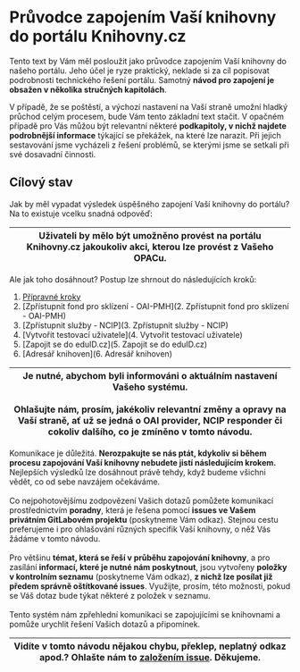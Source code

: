 # Průvodce zapojením Vaší knihovny do portálu Knihovny.cz

Tento text by Vám měl posloužit jako průvodce zapojením Vaší knihovny do našeho portálu. Jeho účel je ryze praktický, neklade si za cíl popisovat podrobnosti technického řešení portálu. Samotný **návod pro zapojení je obsažen v několika stručných kapitolách**. 

V případě, že se poštěstí, a výchozí nastavení na Vaší straně umožní hladký průchod celým procesem, bude Vám tento základní text stačit. V opačném případě pro Vás můžou být relevantní některé **podkapitoly, v nichž najdete podrobnější informace** týkající se překážek, na které lze narazit. Při jejich sestavování jsme vycházeli z řešení problémů, se kterými jsme se setkali při své dosavadní činnosti.

## Cílový stav
Jak by měl vypadat výsledek úspěšného zapojení Vaší knihovny do portálu? Na to existuje vcelku snadná odpověď:  

|  **Uživateli by mělo být umožněno provést na portálu Knihovny.cz jakoukoliv akci, kterou lze provést z Vašeho OPACu.** |
| :-----: |

Ale jak toho dosáhnout? Postup lze shrnout do následujících kroků:

1.  [Přípravné kroky](/wiki/1.%20Přípravné%20kroky)
2.  [Zpřístupnit fond pro sklízení - OAI-PMH](2. Zpřístupnit fond pro sklízení - OAI-PMH)
3.  [Zpřístupnit služby - NCIP](3. Zpřístupnit služby - NCIP)  
4.  [Vytvořit testovací uživatele](4. Vytvořit testovací uživatele)
5.  [Zapojit se do eduID.cz](5. Zapojit se do eduID.cz)
6.  [Adresář knihoven](6. Adresář knihoven)

| **Je nutné, abychom byli informováni o aktuálním nastavení Vašeho systému.**<br><br>Ohlašujte nám, prosím, jakékoliv relevantní změny a opravy na Vaší straně, ať už se jedná o OAI provider, NCIP responder či cokoliv dalšího, co je zmíněno v tomto návodu. |
| :-----: |

Komunikace je důležitá. **Nerozpakujte se nás ptát, kdykoliv si během procesu zapojování Vaší knihovny nebudete jistí následujícím krokem.** Nejlepších výsledků lze dosáhnout právě tehdy, když budeme všichni vědět, co od sebe navzájem očekáváme.  
&nbsp;  
Co nejpohotovějšímu zodpovězení Vašich dotazů pomůžete komunikací prostřednictvím **poradny**, která je řešena pomocí **issues ve Vašem privátním GitLabovém projektu** (poskytneme Vám odkaz). Stejnou cestu preferujeme i pro ohlašování různých specifik Vaší knihovny, o něž Vás žádáme v tomto návodu.   
&nbsp;  
Pro většinu **témat, která se řeší v průběhu zapojování knihovny**, a pro zasílání **informací, které je nutné nám poskytnout**,  jsou vytvořeny **položky v kontrolním seznamu** (poskytneme Vám odkaz), **z nichž lze posílat již předem správně oštítkované issues**. Využijte, prosím, této možnosti, pokud se Váš dotaz bude týkat některé z položek v seznamu.  
&nbsp;  
Tento systém nám zpřehlední komunikaci se zapojujícími se knihovnami a pomůže urychlit řešení Vašich dotazů a připomínek.

| Vidíte v tomto návodu nějakou chybu, překlep, neplatný odkaz apod.? Ohlašte nám to [založením issue](../issues/). Děkujeme.  |
| :-----: |
